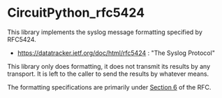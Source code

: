 # CircuitPython_rfc5424

This library implements the syslog message formatting specified by RFC5424.
- https://datatracker.ietf.org/doc/html/rfc5424 : "The Syslog Protocol"

This library only does formatting, it does not transmit its results by any transport.
It is left to the caller to send the results by whatever means.

The formatting specifications are primarily under [Section 6](https://datatracker.ietf.org/doc/html/rfc5424#section-6) of the RFC.
